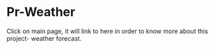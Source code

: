 # Pr-Weather
Click on main page, it will link to here in order to know more about this project- weather forecast.
